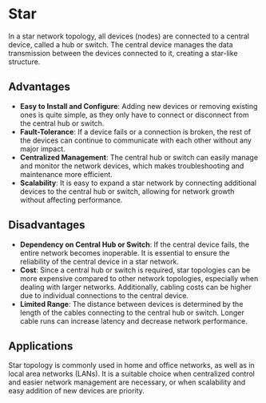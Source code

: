 # Star

In a star network topology, all devices (nodes) are connected to a central device, called a hub or switch. The central device manages the data transmission between the devices connected to it, creating a star-like structure. 

## Advantages

- **Easy to Install and Configure**: Adding new devices or removing existing ones is quite simple, as they only have to connect or disconnect from the central hub or switch.
- **Fault-Tolerance**: If a device fails or a connection is broken, the rest of the devices can continue to communicate with each other without any major impact.
- **Centralized Management**: The central hub or switch can easily manage and monitor the network devices, which makes troubleshooting and maintenance more efficient.
- **Scalability**: It is easy to expand a star network by connecting additional devices to the central hub or switch, allowing for network growth without affecting performance.

## Disadvantages

- **Dependency on Central Hub or Switch**: If the central device fails, the entire network becomes inoperable. It is essential to ensure the reliability of the central device in a star network.
- **Cost**: Since a central hub or switch is required, star topologies can be more expensive compared to other network topologies, especially when dealing with larger networks. Additionally, cabling costs can be higher due to individual connections to the central device.
- **Limited Range**: The distance between devices is determined by the length of the cables connecting to the central hub or switch. Longer cable runs can increase latency and decrease network performance.

## Applications

Star topology is commonly used in home and office networks, as well as in local area networks (LANs). It is a suitable choice when centralized control and easier network management are necessary, or when scalability and easy addition of new devices are priority.